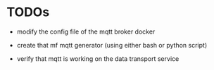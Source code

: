 # TODOs

- modify the config file of the mqtt broker docker 

- create that mf mqtt generator (using either bash or python script)


- verify that mqtt is working on the data transport service

